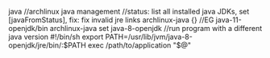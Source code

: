java 
    //archlinux java management
        //status: list all installed java JDKs, set [javaFromStatus], fix: fix invalid jre links
        archlinux-java {}
        //EG java-11-openjdk/bin
            archlinux-java set java-8-openjdk
        //run program with a different java version
        #!/bin/sh
        export PATH=/usr/lib/jvm/java-8-openjdk/jre/bin/:$PATH
        exec /path/to/application "$@"	
    


